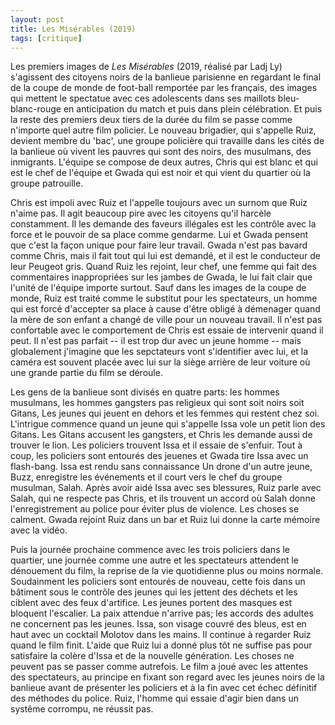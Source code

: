 ```yaml
---
layout: post
title: Les Misérables (2019)
tags: [critique]
---
```



Les premiers images de _Les Misérables_ (2019, réalisé par Ladj Ly) 
s'agissent des citoyens noirs de la banlieue parisienne en regardant le 
final de la coupe de monde de foot-ball remportée par les français, 
des images qui mettent le spectatue avec ces adolescents dans ses maillots bleu-blanc-rouge
en anticipation du match et puis dans plein célébration. Et puis la reste
des premiers deux tiers de la durée du film se passe comme n'importe quel 
autre film policier. Le nouveau brigadier, qui s'appelle Ruiz, devient membre 
du 'bac', une groupe policière qui travaille dans les cités de la banlieue où 
vivent les pauvres qui sont des noirs, des musulmans, des inmigrants. 
L'équipe se compose de deux autres, Chris qui est blanc et qui est le chef de
l'équipe et Gwada qui est noir et qui vient du quartier où la groupe 
patrouille.

Chris est impoli avec Ruiz et l'appelle toujours avec un surnom que
Ruiz n'aime pas. Il agit beaucoup pire avec les citoyens qu'il harcèle 
constamment. Il les demande des faveurs illégales est les contrôle avec
la force et le pouvoir de sa place comme gendarme. Lui et Gwada pensent que c'est la
façon unique pour faire leur travail. Gwada n'est pas bavard comme Chris,
mais il fait tout qui lui est demandé, et il est le conducteur de leur
Peugeot gris. Quand Ruiz les rejoint, leur chef, une femme qui fait des
commentaires inappropriées sur les jambes de Gwada, le lui fait clair que
l'unité de l'équipe importe surtout. Sauf dans les images de la coupe de
monde, Ruiz est traité comme le substitut pour les spectateurs, un homme
qui est forcé d'accepter sa place à cause d'être obligé à démenager
quand la mère de son enfant a changé de ville pour un nouveau travail.
Il n'est pas confortable avec le comportement de Chris est essaie de 
intervenir quand il peut. Il n'est pas parfait -- il est trop dur avec
un jeune homme -- mais globalement j'imagine que les sepctateurs vont s'identifier
avec lui, et la caméra est souvent placée avec lui sur la siège arrière 
de leur voiture où une grande partie du film se déroule.

Les gens de la banlieue sont divisés en quatre parts: les hommes musulmans, 
les hommes gangsters pas religieux qui sont soit noirs soit Gitans, 
Les jeunes qui jeuent en dehors et les femmes qui restent chez soi. 
L'intrigue commence quand
un jeune qui s'appelle Issa vole un petit lion des Gitans. Les Gitans accusent
les gangsters, et Chris les demande aussi de trouver le lion. Les policiers 
trouvent Issa et il essaie de s'enfuir. Tout à coup, les policiers sont entourés des
jeuenes et Gwada tire Issa avec un flash-bang. Issa est rendu sans 
connaissance Un drone d'un autre jeune, Buzz, enregistre les événements
et il court vers le chef du groupe musulman, Salah. Après avoir aidé Issa
avec ses blessures, Ruiz parle avec Salah,
qui ne respecte pas Chris, et ils trouvent un accord où Salah donne
l'enregistrement au police pour éviter plus de violence. Les choses
se calment. Gwada rejoint Ruiz dans un bar et Ruiz lui donne la carte
mémoire avec la vidéo.

Puis la journée prochaine commence avec les trois policiers dans le
quartier, une journée comme une autre et les spectateurs attendent le
dénouement du film, la reprise de la vie quotidienne plus ou moins
normale. Soudainment les policiers sont entourés de nouveau,
cette fois dans un bâtiment sous le contrôle des jeunes qui les jettent
des déchets et les ciblent avec des feux d'artifice. Les jeunes portent
des masques est bloquent l'escalier. La paix attendue n'arrive pas;
les accords des adultes ne concernent pas les jeunes. Issa, son visage
couvré des bleus, est en haut avec un cocktail Molotov dans les mains.
Il continue à regarder Ruiz quand le film finit. L'aide que
Ruiz lui a donné plus tôt ne suffise pas pour satisfaire la colère d'Issa
et de la nouvelle génération. Les choses ne peuvent pas se passer
comme autrefois. Le film a joué avec les attentes des spectateurs, 
au principe en fixant son regard avec les jeunes noirs de la banlieue
avant de présenter les policiers et à la fin avec cet échec définitif
des méthodes du police. Ruiz, l'homme qui essaie d'agir bien dans un systême
corrompu, ne réussit pas.
